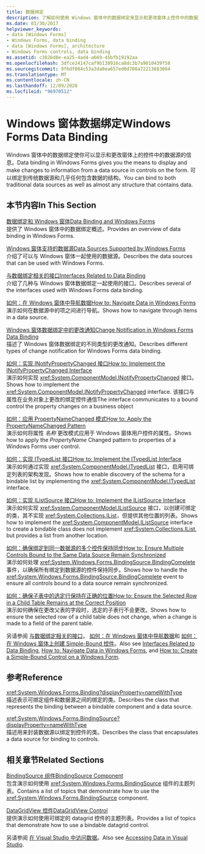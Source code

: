 ```yaml
---
title: 数据绑定
description: 了解如何使用 Windows 窗体中的数据绑定来显示和更改窗体上控件中的数据源中的信息。
ms.date: 03/30/2017
helpviewer_keywords:
- data [Windows Forms]
- Windows Forms, data binding
- data [Windows Forms], architecture
- Windows Forms controls, data binding
ms.assetid: c3826d8e-ea25-4ad4-a669-45bfb19192aa
ms.openlocfilehash: 3dfce24147caf9b138916ca8dc3b7a9010439f58
ms.sourcegitcommit: 9f6df084c53a3da0ea657ed0d708a72213683084
ms.translationtype: MT
ms.contentlocale: zh-CN
ms.lasthandoff: 12/09/2020
ms.locfileid: "96970512"
---
```

# <a name="windows-forms-data-binding"></a><span data-ttu-id="82124-103">Windows 窗体数据绑定</span><span class="sxs-lookup"><span data-stu-id="82124-103">Windows Forms Data Binding</span></span>
<span data-ttu-id="82124-104">Windows 窗体中的数据绑定使你可以显示和更改窗体上的控件中的数据源的信息。</span><span class="sxs-lookup"><span data-stu-id="82124-104">Data binding in Windows Forms gives you the means to display and make changes to information from a data source in controls on the form.</span></span> <span data-ttu-id="82124-105">可以绑定到传统数据源和几乎任何包含数据的结构。</span><span class="sxs-lookup"><span data-stu-id="82124-105">You can bind to both traditional data sources as well as almost any structure that contains data.</span></span>  
  
## <a name="in-this-section"></a><span data-ttu-id="82124-106">本节内容</span><span class="sxs-lookup"><span data-stu-id="82124-106">In This Section</span></span>  
 [<span data-ttu-id="82124-107">数据绑定和 Windows 窗体</span><span class="sxs-lookup"><span data-stu-id="82124-107">Data Binding and Windows Forms</span></span>](data-binding-and-windows-forms.md)  
 <span data-ttu-id="82124-108">提供了 Windows 窗体中的数据绑定概述。</span><span class="sxs-lookup"><span data-stu-id="82124-108">Provides an overview of data binding in Windows Forms.</span></span>  
  
 [<span data-ttu-id="82124-109">Windows 窗体支持的数据源</span><span class="sxs-lookup"><span data-stu-id="82124-109">Data Sources Supported by Windows Forms</span></span>](data-sources-supported-by-windows-forms.md)  
 <span data-ttu-id="82124-110">介绍了可以与 Windows 窗体一起使用的数据源。</span><span class="sxs-lookup"><span data-stu-id="82124-110">Describes the data sources that can be used with Windows Forms.</span></span>  
  
 [<span data-ttu-id="82124-111">与数据绑定相关的接口</span><span class="sxs-lookup"><span data-stu-id="82124-111">Interfaces Related to Data Binding</span></span>](interfaces-related-to-data-binding.md)  
 <span data-ttu-id="82124-112">介绍了几种与 Windows 窗体数据绑定一起使用的接口。</span><span class="sxs-lookup"><span data-stu-id="82124-112">Describes several of the interfaces used with Windows Forms data binding.</span></span>  
  
 [<span data-ttu-id="82124-113">如何：在 Windows 窗体中导航数据</span><span class="sxs-lookup"><span data-stu-id="82124-113">How to: Navigate Data in Windows Forms</span></span>](how-to-navigate-data-in-windows-forms.md)  
 <span data-ttu-id="82124-114">演示如何在数据源中的项之间进行导航。</span><span class="sxs-lookup"><span data-stu-id="82124-114">Shows how to navigate through items in a data source.</span></span>  
  
 [<span data-ttu-id="82124-115">Windows 窗体数据绑定中的更改通知</span><span class="sxs-lookup"><span data-stu-id="82124-115">Change Notification in Windows Forms Data Binding</span></span>](change-notification-in-windows-forms-data-binding.md)  
 <span data-ttu-id="82124-116">描述了 Windows 窗体数据绑定的不同类型的更改通知。</span><span class="sxs-lookup"><span data-stu-id="82124-116">Describes different types of change notification for Windows Forms data binding.</span></span>  
  
 [<span data-ttu-id="82124-117">如何：实现 INotifyPropertyChanged 接口</span><span class="sxs-lookup"><span data-stu-id="82124-117">How to: Implement the INotifyPropertyChanged Interface</span></span>](how-to-implement-the-inotifypropertychanged-interface.md)  
 <span data-ttu-id="82124-118">演示如何实现 <xref:System.ComponentModel.INotifyPropertyChanged> 接口。</span><span class="sxs-lookup"><span data-stu-id="82124-118">Shows how to implement the <xref:System.ComponentModel.INotifyPropertyChanged> interface.</span></span> <span data-ttu-id="82124-119">该接口与属性在业务对象上更改的绑定控件通信</span><span class="sxs-lookup"><span data-stu-id="82124-119">The interface  communicates to a bound control the property changes on a business object</span></span>  
  
 [<span data-ttu-id="82124-120">如何：应用 PropertyNameChanged 模式</span><span class="sxs-lookup"><span data-stu-id="82124-120">How to: Apply the PropertyNameChanged Pattern</span></span>](how-to-apply-the-propertynamechanged-pattern.md)  
 <span data-ttu-id="82124-121">演示如何将属性 *名称* 更改模式应用于 Windows 窗体用户控件的属性。</span><span class="sxs-lookup"><span data-stu-id="82124-121">Shows how to apply the *PropertyName* Changed pattern to properties of a Windows Forms user control.</span></span>  
  
 [<span data-ttu-id="82124-122">如何：实现 ITypedList 接口</span><span class="sxs-lookup"><span data-stu-id="82124-122">How to: Implement the ITypedList Interface</span></span>](how-to-implement-the-itypedlist-interface.md)  
 <span data-ttu-id="82124-123">演示如何通过实现 <xref:System.ComponentModel.ITypedList> 接口，启用可绑定列表的架构发现。</span><span class="sxs-lookup"><span data-stu-id="82124-123">Shows how to enable discovery of the schema for a bindable list by implementing the <xref:System.ComponentModel.ITypedList> interface.</span></span>  
  
 [<span data-ttu-id="82124-124">如何：实现 IListSource 接口</span><span class="sxs-lookup"><span data-stu-id="82124-124">How to: Implement the IListSource Interface</span></span>](how-to-implement-the-ilistsource-interface.md)  
 <span data-ttu-id="82124-125">演示如何实现 <xref:System.ComponentModel.IListSource> 接口，以创建可绑定的类，其不实现 <xref:System.Collections.IList>，但提供其他位置的列表。</span><span class="sxs-lookup"><span data-stu-id="82124-125">Shows how to implement the <xref:System.ComponentModel.IListSource> interface to create a bindable class does not implement <xref:System.Collections.IList>, but provides a list from another location.</span></span>  
  
 [<span data-ttu-id="82124-126">如何：确保绑定到同一数据源的多个控件保持同步</span><span class="sxs-lookup"><span data-stu-id="82124-126">How to: Ensure Multiple Controls Bound to the Same Data Source Remain Synchronized</span></span>](multiple-controls-bound-to-data-source-synchronized.md)  
 <span data-ttu-id="82124-127">演示如何处理 <xref:System.Windows.Forms.BindingSource.BindingComplete> 事件，以确保所有绑定到数据源的控件保持同步。</span><span class="sxs-lookup"><span data-stu-id="82124-127">Shows how to handle the <xref:System.Windows.Forms.BindingSource.BindingComplete> event to ensure all controls bound to a data source remain synchronized.</span></span>  
  
 [<span data-ttu-id="82124-128">如何：确保子表中的选定行保持在正确的位置</span><span class="sxs-lookup"><span data-stu-id="82124-128">How to: Ensure the Selected Row in a Child Table Remains at the Correct Position</span></span>](ensure-the-selected-row-in-a-child-table-correct.md)  
 <span data-ttu-id="82124-129">演示如何确保在更改父表的字段时，选定的子表行不会更改。</span><span class="sxs-lookup"><span data-stu-id="82124-129">Shows how to ensure the selected row of a child table does not change, when a change is made to a field of the parent table.</span></span>  
  
 <span data-ttu-id="82124-130">另请参阅 [与数据绑定相关的接口](interfaces-related-to-data-binding.md)， [如何：在 Windows 窗体中导航数据](how-to-navigate-data-in-windows-forms.md)和 [如何：在 Windows 窗体上创建 Simple-Bound 控件](how-to-create-a-simple-bound-control-on-a-windows-form.md)。</span><span class="sxs-lookup"><span data-stu-id="82124-130">Also see [Interfaces Related to Data Binding](interfaces-related-to-data-binding.md), [How to: Navigate Data in Windows Forms](how-to-navigate-data-in-windows-forms.md), and [How to: Create a Simple-Bound Control on a Windows Form](how-to-create-a-simple-bound-control-on-a-windows-form.md).</span></span>  
  
## <a name="reference"></a><span data-ttu-id="82124-131">参考</span><span class="sxs-lookup"><span data-stu-id="82124-131">Reference</span></span>  
 <xref:System.Windows.Forms.Binding?displayProperty=nameWithType>  
 <span data-ttu-id="82124-132">描述表示可绑定组件和数据源之间的绑定的类。</span><span class="sxs-lookup"><span data-stu-id="82124-132">Describes the class that represents the binding between a bindable component and a data source.</span></span>  
  
 <xref:System.Windows.Forms.BindingSource?displayProperty=nameWithType>  
 <span data-ttu-id="82124-133">描述用来封装数据源以绑定到控件的类。</span><span class="sxs-lookup"><span data-stu-id="82124-133">Describes the class that encapsulates a data source for binding to controls.</span></span>  
  
## <a name="related-sections"></a><span data-ttu-id="82124-134">相关章节</span><span class="sxs-lookup"><span data-stu-id="82124-134">Related Sections</span></span>  
 [<span data-ttu-id="82124-135">BindingSource 组件</span><span class="sxs-lookup"><span data-stu-id="82124-135">BindingSource Component</span></span>](./controls/bindingsource-component.md)  
 <span data-ttu-id="82124-136">包含演示如何使用 <xref:System.Windows.Forms.BindingSource> 组件的主题列表。</span><span class="sxs-lookup"><span data-stu-id="82124-136">Contains a list of topics that demonstrate how to use the <xref:System.Windows.Forms.BindingSource> component.</span></span>  
  
 [<span data-ttu-id="82124-137">DataGridView 控件</span><span class="sxs-lookup"><span data-stu-id="82124-137">DataGridView Control</span></span>](./controls/datagridview-control-windows-forms.md)  
 <span data-ttu-id="82124-138">提供演示如何使用可绑定的 datagrid 控件的主题列表。</span><span class="sxs-lookup"><span data-stu-id="82124-138">Provides a list of topics that demonstrate how to use a bindable datagrid control.</span></span>  
  
 <span data-ttu-id="82124-139">另请参阅 [在 Visual Studio 中访问数据](/visualstudio/data-tools/accessing-data-in-visual-studio)。</span><span class="sxs-lookup"><span data-stu-id="82124-139">Also see [Accessing Data in Visual Studio](/visualstudio/data-tools/accessing-data-in-visual-studio).</span></span>
